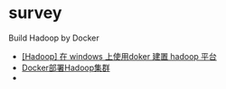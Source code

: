 # survey

Build Hadoop by Docker
- [[Hadoop] 在 windows 上使用doker 建置 hadoop 平台](https://medium.com/edward-hong-技術筆記/hadoop-在-windows-上使用doker-建置-hadoop-平台-8273ddc3ae2a)  
- [Docker部署Hadoop集群](https://www.itread01.com/content/1532607626.html)
- 



